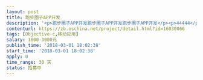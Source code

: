 ```yaml
---                
layout: post       
title: 跑步圈子APP开发           
description: '<p>跑步圈子APP开发跑步圈子APP开发跑步圈子APP开发</p><p>44444</p><p>55555</p>'     
contenturl: https://zb.oschina.net/project/detail.html?id=16030066      
tags: [Objective-c,移动应用]            
salary: 1000-3000元          
publish_time: '2018-03-01 18:02:38'         
start_time: '2018-03-01 18:02:38'           
apply: 0                   
time_range: 30 天              
status: 招募中                  
---                 
```

